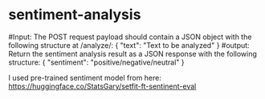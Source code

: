 # sentiment-analysis
#Input: 
The POST request payload should contain a JSON object with the following structure at /analyze/:
{
    "text": "Text to be analyzed"
}
#output: 
Return the sentiment analysis result as a JSON response with the following structure:
{
"sentiment": "positive/negative/neutral"
}

I used pre-trained sentiment model from here:
https://huggingface.co/StatsGary/setfit-ft-sentinent-eval

